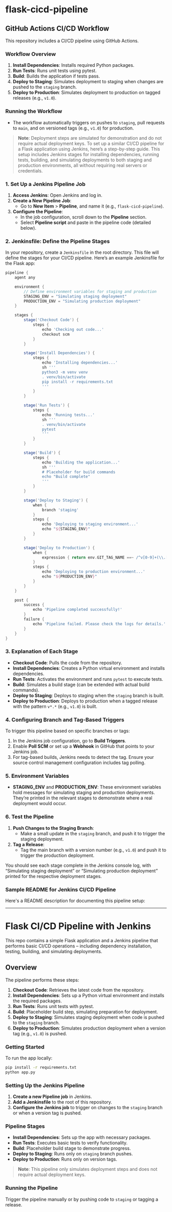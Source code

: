 # flask-cicd-pipeline
## GitHub Actions CI/CD Workflow

This repository includes a CI/CD pipeline using GitHub Actions.

### Workflow Overview
1. **Install Dependencies**: Installs required Python packages.
2. **Run Tests**: Runs unit tests using pytest.
3. **Build**: Builds the application if tests pass.
4. **Deploy to Staging**: Simulates deployment to staging when changes are pushed to the `staging` branch.
5. **Deploy to Production**: Simulates deployment to production on tagged releases (e.g., `v1.0`).

### Running the Workflow
- The workflow automatically triggers on pushes to `staging`, pull requests to `main`, and on versioned tags (e.g., `v1.0`) for production.

> **Note**: Deployment steps are simulated for demonstration and do not require actual deployment keys.
To set up a similar CI/CD pipeline for a Flask application using Jenkins, here’s a step-by-step guide. This setup includes Jenkins stages for installing dependencies, running tests, building, and simulating deployments to both staging and production environments, all without requiring real servers or credentials.

### 1. Set Up a Jenkins Pipeline Job

1. **Access Jenkins**: Open Jenkins and log in.
2. **Create a New Pipeline Job**:
   - Go to **New Item** > **Pipeline**, and name it (e.g., `flask-cicd-pipeline`).
3. **Configure the Pipeline**:
   - In the job configuration, scroll down to the **Pipeline** section.
   - Select **Pipeline script** and paste in the pipeline code (detailed below).

### 2. Jenkinsfile: Define the Pipeline Stages
In your repository, create a `Jenkinsfile` in the root directory. This file will define the stages for your CI/CD pipeline. Here’s an example Jenkinsfile for the Flask app:

```groovy
pipeline {
    agent any

    environment {
        // Define environment variables for staging and production
        STAGING_ENV = "Simulating staging deployment"
        PRODUCTION_ENV = "Simulating production deployment"
    }

    stages {
        stage('Checkout Code') {
            steps {
                echo 'Checking out code...'
                checkout scm
            }
        }

        stage('Install Dependencies') {
            steps {
                echo 'Installing dependencies...'
                sh '''
                python3 -m venv venv
                . venv/bin/activate
                pip install -r requirements.txt
                '''
            }
        }

        stage('Run Tests') {
            steps {
                echo 'Running tests...'
                sh '''
                . venv/bin/activate
                pytest
                '''
            }
        }

        stage('Build') {
            steps {
                echo 'Building the application...'
                sh '''
                # Placeholder for build commands
                echo "Build complete"
                '''
            }
        }

        stage('Deploy to Staging') {
            when {
                branch 'staging'
            }
            steps {
                echo 'Deploying to staging environment...'
                echo "${STAGING_ENV}"
            }
        }

        stage('Deploy to Production') {
            when {
                expression { return env.GIT_TAG_NAME ==~ /^v[0-9]+(\\.[0-9]+)*$/ }
            }
            steps {
                echo 'Deploying to production environment...'
                echo "${PRODUCTION_ENV}"
            }
        }
    }

    post {
        success {
            echo 'Pipeline completed successfully!'
        }
        failure {
            echo 'Pipeline failed. Please check the logs for details.'
        }
    }
}
```

### 3. Explanation of Each Stage

- **Checkout Code**: Pulls the code from the repository.
- **Install Dependencies**: Creates a Python virtual environment and installs dependencies.
- **Run Tests**: Activates the environment and runs `pytest` to execute tests.
- **Build**: Simulates a build stage (can be extended with actual build commands).
- **Deploy to Staging**: Deploys to staging when the `staging` branch is built.
- **Deploy to Production**: Deploys to production when a tagged release with the pattern `v*.*` (e.g., `v1.0`) is built.

### 4. Configuring Branch and Tag-Based Triggers

To trigger this pipeline based on specific branches or tags:
1. In the Jenkins job configuration, go to **Build Triggers**.
2. Enable **Poll SCM** or set up a **Webhook** in GitHub that points to your Jenkins job.
3. For tag-based builds, Jenkins needs to detect the tag. Ensure your source control management configuration includes tag polling.

### 5. Environment Variables
- **STAGING_ENV** and **PRODUCTION_ENV**: These environment variables hold messages for simulating staging and production deployments. They’re printed in the relevant stages to demonstrate where a real deployment would occur.

### 6. Test the Pipeline

1. **Push Changes to the Staging Branch**:
   - Make a small update in the `staging` branch, and push it to trigger the staging deployment.
2. **Tag a Release**:
   - Tag the main branch with a version number (e.g., `v1.0`) and push it to trigger the production deployment.

You should see each stage complete in the Jenkins console log, with “Simulating staging deployment” or “Simulating production deployment” printed for the respective deployment stages.

### Sample README for Jenkins CI/CD Pipeline

Here's a README description for documenting this pipeline setup:

---

# Flask CI/CD Pipeline with Jenkins

This repo contains a simple Flask application and a Jenkins pipeline that performs basic CI/CD operations – including dependency installation, testing, building, and simulating deployments.

## Overview

The pipeline performs these steps:
1. **Checkout Code**: Retrieves the latest code from the repository.
2. **Install Dependencies**: Sets up a Python virtual environment and installs the required packages.
3. **Run Tests**: Runs unit tests with pytest.
4. **Build**: Placeholder build step, simulating preparation for deployment.
5. **Deploy to Staging**: Simulates staging deployment when code is pushed to the `staging` branch.
6. **Deploy to Production**: Simulates production deployment when a version tag (e.g., `v1.0`) is pushed.

### Getting Started

To run the app locally:
```bash
pip install -r requirements.txt
python app.py
```

### Setting Up the Jenkins Pipeline

1. **Create a new Pipeline job** in Jenkins.
2. **Add a Jenkinsfile** to the root of this repository.
3. **Configure the Jenkins job** to trigger on changes to the `staging` branch or when a version tag is pushed.

### Pipeline Stages

- **Install Dependencies**: Sets up the app with necessary packages.
- **Run Tests**: Executes basic tests to verify functionality.
- **Build**: Placeholder build stage to demonstrate progress.
- **Deploy to Staging**: Runs only on `staging` branch pushes.
- **Deploy to Production**: Runs only on version tags.

> **Note**: This pipeline only simulates deployment steps and does not require actual deployment keys.

### Running the Pipeline

Trigger the pipeline manually or by pushing code to `staging` or tagging a release.
